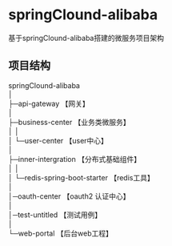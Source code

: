 # springClound-alibaba
基于springClound-alibaba搭建的微服务项目架构
## 项目结构
 springClound-alibaba  <br/> 
 │  
 ├─api-gateway 【网关】 <br/>
 │  
 ├─business-center 【业务类微服务】 <br/> 
 │  │  
 │  └─user-center 【user中心】<br/> 
 │    
 ├─inner-intergration 【分布式基础组件】 <br/> 
 │  │  
 │  └─redis-spring-boot-starter 【redis工具】<br/> 
 │     
 │─oauth-center 【oauth2 认证中心】 <br/>
 │ <br/>
 │─test-untitled 【测试用例】 <br/>
 │     
 └─web-portal 【后台web工程】 <br/> 
        
